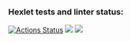 ### Hexlet tests and linter status:
[![Actions Status](https://github.com/TonyHacatony/backend-project-lvl1/workflows/hexlet-check/badge.svg)](https://github.com/TonyHacatony/backend-project-lvl1/actions)
<a href="https://codeclimate.com/github/TonyHacatony/backend-project-lvl1/maintainability"><img src="https://api.codeclimate.com/v1/badges/393ce41b65e4c64c7ee7/maintainability" /></a>
<a href="https://codeclimate.com/github/TonyHacatony/backend-project-lvl1/test_coverage"><img src="https://api.codeclimate.com/v1/badges/393ce41b65e4c64c7ee7/test_coverage" /></a>
